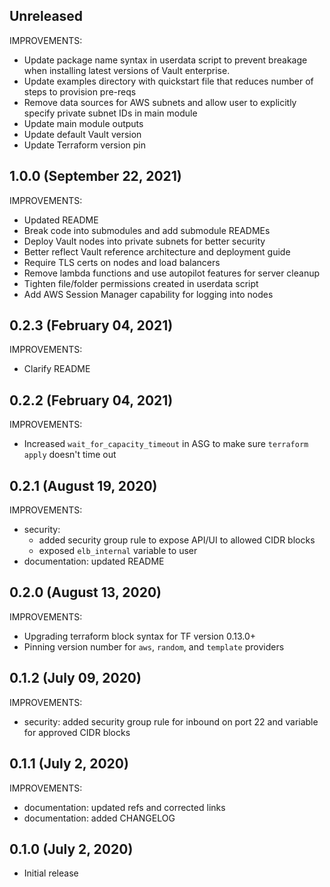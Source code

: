 ## Unreleased

IMPROVEMENTS:

* Update package name syntax in userdata script to prevent breakage when installing latest versions of Vault enterprise.
* Update examples directory with quickstart file that reduces number of steps to
  provision pre-reqs
* Remove data sources for AWS subnets and allow user to explicitly specify
  private subnet IDs in main module
* Update main module outputs
* Update default Vault version
* Update Terraform version pin

## 1.0.0 (September 22, 2021)

IMPROVEMENTS:

* Updated README
* Break code into submodules and add submodule READMEs
* Deploy Vault nodes into private subnets for better security
* Better reflect Vault reference architecture and deployment guide
* Require TLS certs on nodes and load balancers
* Remove lambda functions and use autopilot features for server cleanup
* Tighten file/folder permissions created in userdata script
* Add AWS Session Manager capability for logging into nodes

## 0.2.3 (February 04, 2021)

IMPROVEMENTS:

* Clarify README

## 0.2.2 (February 04, 2021)

IMPROVEMENTS:

* Increased `wait_for_capacity_timeout` in ASG to make sure `terraform apply` doesn't time out

## 0.2.1 (August 19, 2020)

IMPROVEMENTS:

* security:
  - added security group rule to expose API/UI to allowed CIDR blocks
  - exposed `elb_internal` variable to user
* documentation: updated README

## 0.2.0 (August 13, 2020)

IMPROVEMENTS:

* Upgrading terraform block syntax for TF version 0.13.0+
* Pinning version number for `aws`, `random`, and `template` providers

## 0.1.2 (July 09, 2020)

IMPROVEMENTS:

* security: added security group rule for inbound on port 22 and variable for
  approved CIDR blocks

## 0.1.1 (July 2, 2020)

IMPROVEMENTS:

 * documentation: updated refs and corrected links
 * documentation: added CHANGELOG

## 0.1.0 (July 2, 2020)

* Initial release

